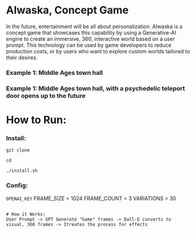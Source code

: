 # AIwaska, Concept Game
In the future, entertainment will be all about personalization. AIwaska is a concept game that showcases this capability by using a Generative-AI engine to create an immersive, 360, interactive world based on a user prompt. This technology can be used by game developers to reduce production costs, or by users who want to explore custom worlds tailored to their desires.


### Example 1: Middle Ages town hall


### Example 1: Middle Ages town hall, with a psychedelic teleport door opens up to the future


# How to Run:

### Install:
```
git clone 
```
```
cd
```
```
./install.sh
```

### Config:
`OPENAI_KEY`
FRAME_SIZE = 1024
FRAME_COUNT = 3
VARIATIONS = 30
```

# How it Works:
User Prompt -> GPT Generate "Game" frames -> Dall-E converts to visual, 360 frames -> Itreates the process for effects